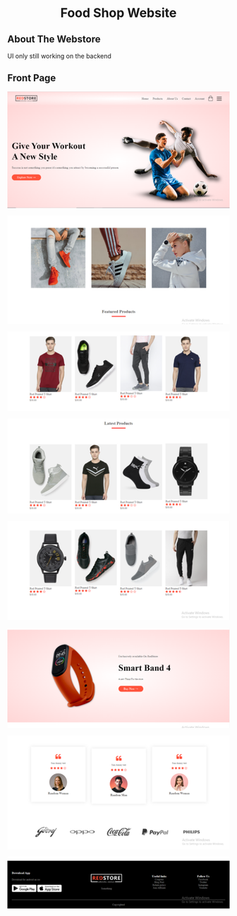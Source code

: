 
<h1 align="center" > Food Shop Website </h1>

## About The Webstore

<p align="left">UI only still working on the backend</p>


## Front Page
<p align="center" ><img src="https://raw.githubusercontent.com/med906/ClothesShop/master/Github%20Images/Top.png"></img></p>
<p align="center" ><img src="https://raw.githubusercontent.com/med906/ClothesShop/master/Github%20Images/Mid1.png"></img></p>
<p align="center" ><img src="https://raw.githubusercontent.com/med906/ClothesShop/master/Github%20Images/Mid2.png"></img></p>
<p align="center" ><img src="https://raw.githubusercontent.com/med906/ClothesShop/master/Github%20Images/Mid3.png"></img></p>
<p align="center" ><img src="https://raw.githubusercontent.com/med906/ClothesShop/master/Github%20Images/Mid4.png"></img></p>
<p align="center" ><img src="https://raw.githubusercontent.com/med906/ClothesShop/master/Github%20Images/Mid5.png"></img></p>
<p align="center" ><img src="https://raw.githubusercontent.com/med906/ClothesShop/master/Github%20Images/Mid6.png"></img></p>
<p align="center" ><img src="https://raw.githubusercontent.com/med906/ClothesShop/master/Github%20Images/Bottom.png"></img></p>
